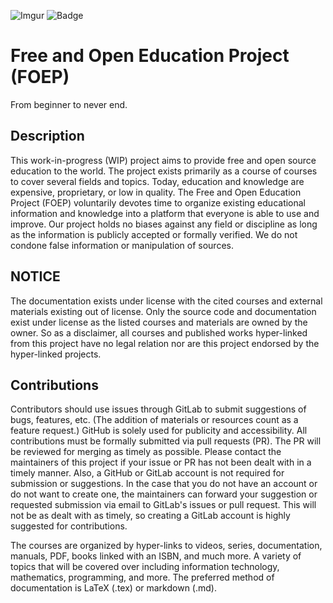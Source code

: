 ![Imgur](https://i.imgur.com/BcBJOWq.png) 
![Badge](https://img.shields.io/badge/VE-FOEP-blue)
# Free and Open Education Project (FOEP)

From beginner to never end.

## Description

This work-in-progress (WIP) project aims to provide free and open source education to the world. The project exists primarily as a course of courses to cover several fields and topics. Today, education and knowledge are expensive, proprietary, or low in quality. The Free and Open Education Project (FOEP) voluntarily devotes time to organize existing educational information and knowledge into a platform that everyone is able to use and improve. Our project holds no biases against any field or discipline as long as the information is publicly accepted or formally verified. We do not condone false information or manipulation of sources.

## NOTICE

The documentation exists under license with the cited courses and external materials existing out of license. Only the source code and documentation exist under license as the listed courses and materials are owned by the owner. So as a disclaimer, all courses and published works hyper-linked from this project have no legal relation nor are this project endorsed by the hyper-linked projects.

## Contributions

Contributors should use issues through GitLab to submit suggestions of bugs, features, etc. (The addition of materials or resources count as a feature request.) GitHub is solely used for publicity and accessibility. All contributions must be formally submitted via pull requests (PR). The PR will be reviewed for merging as timely as possible. Please contact the maintainers of this project if your issue or PR has not been dealt with in a timely manner. Also, a GitHub or GitLab account is not required for submission or suggestions. In the case that you do not have an account or do not want to create one, the maintainers can forward your suggestion or requested submission via email to GitLab's issues or pull request. This will not be as dealt with as timely, so creating a GitLab account is highly suggested for contributions.

The courses are organized by hyper-links to videos, series, documentation, manuals, PDF, books linked with an ISBN, and much more. A variety of topics that will be covered over including information technology, mathematics, programming, and more. The preferred method of documentation is LaTeX (.tex) or markdown (.md).


